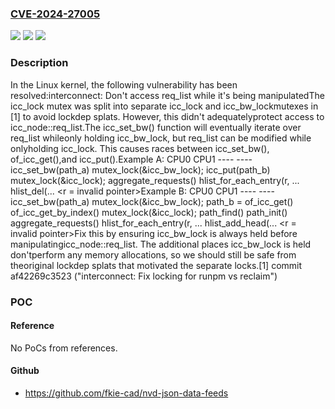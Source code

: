 ### [CVE-2024-27005](https://cve.mitre.org/cgi-bin/cvename.cgi?name=CVE-2024-27005)
![](https://img.shields.io/static/v1?label=Product&message=Linux&color=blue)
![](https://img.shields.io/static/v1?label=Version&message=af42269c3523%3C%20d0d04efa2e36%20&color=brighgreen)
![](https://img.shields.io/static/v1?label=Vulnerability&message=n%2Fa&color=brighgreen)

### Description

In the Linux kernel, the following vulnerability has been resolved:interconnect: Don't access req_list while it's being manipulatedThe icc_lock mutex was split into separate icc_lock and icc_bw_lockmutexes in [1] to avoid lockdep splats. However, this didn't adequatelyprotect access to icc_node::req_list.The icc_set_bw() function will eventually iterate over req_list whileonly holding icc_bw_lock, but req_list can be modified while onlyholding icc_lock. This causes races between icc_set_bw(), of_icc_get(),and icc_put().Example A:  CPU0                               CPU1  ----                               ----  icc_set_bw(path_a)    mutex_lock(&icc_bw_lock);                                     icc_put(path_b)                                       mutex_lock(&icc_lock);    aggregate_requests()      hlist_for_each_entry(r, ...                                       hlist_del(...        <r = invalid pointer>Example B:  CPU0                               CPU1  ----                               ----  icc_set_bw(path_a)    mutex_lock(&icc_bw_lock);                                     path_b = of_icc_get()                                       of_icc_get_by_index()                                         mutex_lock(&icc_lock);                                         path_find()                                           path_init()    aggregate_requests()      hlist_for_each_entry(r, ...                                             hlist_add_head(...        <r = invalid pointer>Fix this by ensuring icc_bw_lock is always held before manipulatingicc_node::req_list. The additional places icc_bw_lock is held don'tperform any memory allocations, so we should still be safe from theoriginal lockdep splats that motivated the separate locks.[1] commit af42269c3523 ("interconnect: Fix locking for runpm vs reclaim")

### POC

#### Reference
No PoCs from references.

#### Github
- https://github.com/fkie-cad/nvd-json-data-feeds

